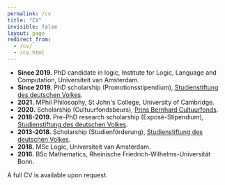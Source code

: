 ```yaml
---
permalink: /cv
title: "CV"
invisible: false
layout: page
redirect_from: 
  - /cv/
  - /cv.html
---
```


- **Since 2019.** PhD candidate in logic, Institute for Logic, Language and Computation, Universiteit van Amsterdam.
- **Since 2019.** PhD scholarship (Promotionsstipendium), [Studienstiftung des deutschen Volkes](https://www.studienstiftung.de).
- **2021.** MPhil Philosophy, St John's College, University of Cambridge.
- **2020.** Scholarship (Cultuurfondsbeurs), [Prins Bernhard Cultuurfonds](https://www.cultuurfonds.nl).
- **2018-2019.** Pre-PhD research scholarship (Exposé-Stipendium), [Studienstiftung des deutschen Volkes](https://www.studienstiftung.de).
- **2013-2018.** Scholarship (Studienförderung), [Studienstiftung des deutschen Volkes](https://www.studienstiftung.de).
- **2018.** MSc Logic, Universiteit van Amsterdam.
- **2016.** BSc Mathematics, Rheinische Friedrich-Wilhelms-Universität Bonn.

A full CV is available upon request.
